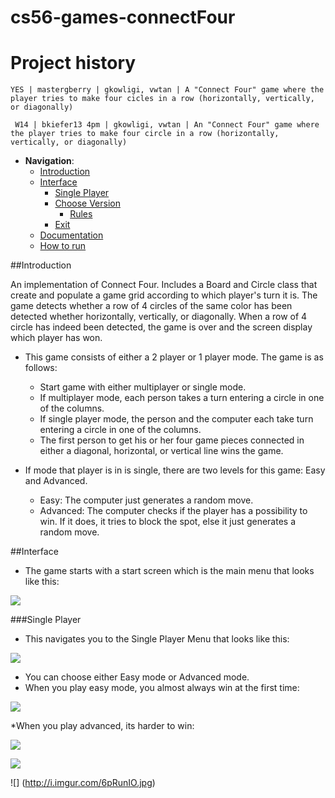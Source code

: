 cs56-games-connectFour
======================

Project history
===============
```
YES | mastergberry | gkowligi, vwtan | A "Connect Four" game where the player tries to make four cicles in a row (horizontally, vertically, or diagonally)
```
```
 W14 | bkiefer13 4pm | gkowligi, vwtan | An "Connect Four" game where the player tries to make four circle in a row (horizontally, vertically, or diagonally)
```


 - __Navigation__: 
   - [Introduction](https://github.com/SharSoft/cs56-games-connectfour/blob/master/README.md#introduction)
   - [Interface](https://github.com/SharSoft/cs56-games-connectfour/blob/master/README.md#interface)
      - [Single Player](https://github.com/SharSoft/cs56-games-connectfour/blob/master/README.md#Single-Player)
      - [Choose Version](https://github.com/SharSoft/cs56-games-connectfour/blob/master/README.md#choose-version)
        - [Rules](https://github.com/SharSoft/cs56-games-connectfour/blob/master/README.md#rules)
	  - [Exit](https://github.com/SharSoft/cs56-games-connectfour/blob/master/README.md#exit)
   - [Documentation](https://github.com/SharSoft/cs56-games-connectfour/blob/master/README.md#documentation)
   - [How to run](https://github.com/SharSoft/cs56-games-connectfour/blob/master/README.md#how-to-run)


##Introduction

An implementation of Connect Four. Includes a Board and Circle class that create and populate a game grid according to which player's turn it is. The game detects whether a row of 4 circles of the same color has been detected whether horizontally, vertically, or diagonally. When a row of 4 circle has indeed been detected, the game is over and the screen display which player has won.
 - This game consists of either a 2 player or 1 player mode. The game is as follows:
   - Start game with either multiplayer or single mode.
   - If multiplayer mode, each person takes a turn entering a circle in one of the columns.
   - If single player mode, the person and the computer each take turn entering a circle in one of the columns.
   - The first person to get his or her four game pieces connected in either a diagonal, horizontal, or vertical line wins the game.

 - If mode that player is in is single, there are two levels for this game: Easy and Advanced.
   - Easy: The computer just generates a random move.
   - Advanced: The computer checks if the player has a possibility to win. If it does, it tries to block the spot, else it just generates a random move.





##Interface

* The game starts with a start screen which is the main menu that looks like this:

![](http://i.imgur.com/8fGuhWC.jpg)

###Single Player
* This navigates you to the Single Player Menu that looks like this: 

![](http://i.imgur.com/DopHfQa.jpg)

* You can choose either Easy mode or Advanced mode.
* When you play easy mode, you almost always win at the first time:

![](http://i.imgur.com/FqndabM.jpg)

*When you play advanced, its harder to win:

![](http://i.imgur.com/0AbluIR.jpg)


![](http://i.imgur.com/flZkDD9.jpg)

![] (http://i.imgur.com/6pRunIO.jpg)


